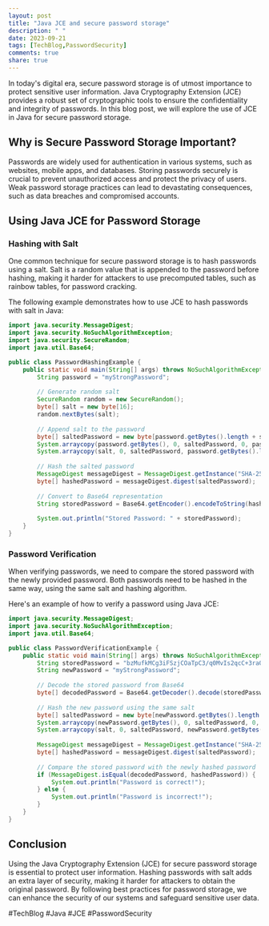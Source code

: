 ```yaml
---
layout: post
title: "Java JCE and secure password storage"
description: " "
date: 2023-09-21
tags: [TechBlog,PasswordSecurity]
comments: true
share: true
---
```


In today's digital era, secure password storage is of utmost importance to protect sensitive user information. Java Cryptography Extension (JCE) provides a robust set of cryptographic tools to ensure the confidentiality and integrity of passwords. In this blog post, we will explore the use of JCE in Java for secure password storage.

## Why is Secure Password Storage Important?

Passwords are widely used for authentication in various systems, such as websites, mobile apps, and databases. Storing passwords securely is crucial to prevent unauthorized access and protect the privacy of users. Weak password storage practices can lead to devastating consequences, such as data breaches and compromised accounts.

## Using Java JCE for Password Storage

### Hashing with Salt

One common technique for secure password storage is to hash passwords using a salt. Salt is a random value that is appended to the password before hashing, making it harder for attackers to use precomputed tables, such as rainbow tables, for password cracking.

The following example demonstrates how to use JCE to hash passwords with salt in Java:

```java
import java.security.MessageDigest;
import java.security.NoSuchAlgorithmException;
import java.security.SecureRandom;
import java.util.Base64;

public class PasswordHashingExample {
    public static void main(String[] args) throws NoSuchAlgorithmException {
        String password = "myStrongPassword";
        
        // Generate random salt
        SecureRandom random = new SecureRandom();
        byte[] salt = new byte[16];
        random.nextBytes(salt);
        
        // Append salt to the password
        byte[] saltedPassword = new byte[password.getBytes().length + salt.length];
        System.arraycopy(password.getBytes(), 0, saltedPassword, 0, password.getBytes().length);
        System.arraycopy(salt, 0, saltedPassword, password.getBytes().length, salt.length);
        
        // Hash the salted password
        MessageDigest messageDigest = MessageDigest.getInstance("SHA-256");
        byte[] hashedPassword = messageDigest.digest(saltedPassword);
        
        // Convert to Base64 representation
        String storedPassword = Base64.getEncoder().encodeToString(hashedPassword);
        
        System.out.println("Stored Password: " + storedPassword);
    }
}
```

### Password Verification

When verifying passwords, we need to compare the stored password with the newly provided password. Both passwords need to be hashed in the same way, using the same salt and hashing algorithm.

Here's an example of how to verify a password using Java JCE:

```java
import java.security.MessageDigest;
import java.security.NoSuchAlgorithmException;
import java.util.Base64;

public class PasswordVerificationExample {
    public static void main(String[] args) throws NoSuchAlgorithmException {
        String storedPassword = "bzMufkMCg3iFSzjCOaTpC3/q0MvIs2qcC+3raOrObDo=";
        String newPassword = "myStrongPassword";
        
        // Decode the stored password from Base64
        byte[] decodedPassword = Base64.getDecoder().decode(storedPassword);
        
        // Hash the new password using the same salt
        byte[] saltedPassword = new byte[newPassword.getBytes().length + salt.length];
        System.arraycopy(newPassword.getBytes(), 0, saltedPassword, 0, newPassword.getBytes().length);
        System.arraycopy(salt, 0, saltedPassword, newPassword.getBytes().length, salt.length);
        
        MessageDigest messageDigest = MessageDigest.getInstance("SHA-256");
        byte[] hashedPassword = messageDigest.digest(saltedPassword);
        
        // Compare the stored password with the newly hashed password
        if (MessageDigest.isEqual(decodedPassword, hashedPassword)) {
            System.out.println("Password is correct!");
        } else {
            System.out.println("Password is incorrect!");
        }
    }
}
```

## Conclusion

Using the Java Cryptography Extension (JCE) for secure password storage is essential to protect user information. Hashing passwords with salt adds an extra layer of security, making it harder for attackers to obtain the original password. By following best practices for password storage, we can enhance the security of our systems and safeguard sensitive user data.

#TechBlog #Java #JCE #PasswordSecurity